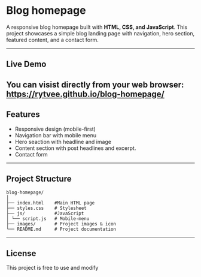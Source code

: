 # Blog homepage
A responsive blog homepage built with **HTML, CSS, and JavaScript**.
This project showcases a simple blog landing page with navigation, hero section, featured content, and a contact form.

---

## Live Demo
You can visist directly from your web browser:
https://rytvee.github.io/blog-homepage/
---

## Features
- Responsive design (mobile-first)
- Navigation bar with mobile menu
- Hero seaction with headline and image
- Content section with post headlines and excerpt.
- Contact form

---

## Project Structure
```text
blog-homepage/
│
├── index.html    #Main HTML page
├── styles.css    # Stylesheet
├── js/           #JavaScript
│ └── script.js   # Mobile-menu
├── images/       # Project images & icon
└── README.md     # Project documentation
```

---

## License
This project is free to use and modify
